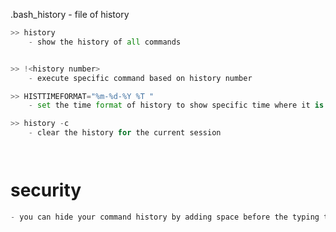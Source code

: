 
.bash_history - file of history


```python
>> history
	- show the history of all commands


>> !<history number>
	- execute specific command based on history number

>> HISTTIMEFORMAT="%m-%d-%Y %T "
	- set the time format of history to show specific time where it is executed.

>> history -c
	- clear the history for the current session




``` 





# security
```python
- you can hide your command history by adding space before the typing the command.
```











